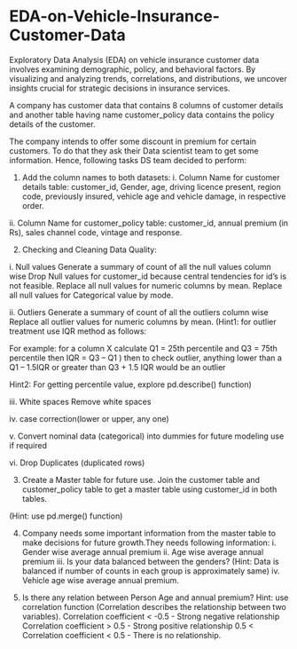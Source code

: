 # EDA-on-Vehicle-Insurance-Customer-Data
 Exploratory Data Analysis (EDA) on vehicle insurance customer data involves examining demographic, policy, and behavioral factors. By visualizing and analyzing trends, correlations, and distributions, we uncover insights crucial for strategic decisions in insurance services.

A company has customer data that contains 8 columns of customer details and another table having name customer_policy data contains the policy details of the customer. 

The company intends to offer some discount in premium for certain customers. To do that they ask their Data scientist team to get some information. Hence, following tasks DS team decided to perform:

1. Add the column names to both datasets:
i. Column Name for customer details table:
           customer_id, 
           Gender,
           age, 
           driving licence present,
           region code, 
           previously insured, 
           vehicle age 
           and vehicle damage, in respective order. 

ii. Column Name for customer_policy table:
           customer_id, 
           annual premium (in Rs), 
           sales channel code, 
           vintage and response. 

2. Checking and Cleaning Data Quality:

i. Null values
Generate a summary of count of all the null values column wise
Drop Null values for customer_id because central tendencies for id’s is not feasible.
Replace all null values for numeric columns by mean. 
Replace all null values for Categorical value by mode.

ii. Outliers
Generate a summary of count of all the outliers column wise
Replace all outlier values for numeric columns by mean. 
(Hint1: for outlier treatment use IQR method as follows:

For example: for a column X calculate Q1 = 25th percentile and Q3 = 75th percentile then IQR = Q3 – Q1 ) then to check outlier, anything lower than a Q1 – 1.5IQR or greater than Q3 + 1.5 IQR would be an outlier

Hint2: For getting percentile value, explore pd.describe() function)

iii. White spaces
Remove white spaces

iv. case correction(lower or upper, any one) 

v. Convert nominal data (categorical) into dummies 
for future modeling use if required

vi. Drop Duplicates (duplicated rows)

3. Create a Master table for future use. Join the customer table and customer_policy table to get a master table using customer_id in both tables.

(Hint: use pd.merge() function)

4. Company needs some important information from the master table to make decisions for future growth.They needs following information:
 i. Gender wise average annual premium
ii. Age wise average annual premium
iii. Is your data balanced between the genders?
          (Hint: Data is balanced if number of counts in each group is approximately same)
iv. Vehicle age wise average annual premium.

5. Is there any relation between Person Age and annual premium?
Hint: use correlation function (Correlation describes the relationship between two variables). 
Correlation coefficient < -0.5           - Strong negative relationship
Correlation coefficient > 0.5            -  Strong positive relationship
0.5 < Correlation coefficient < 0.5   - There is no relationship. 


